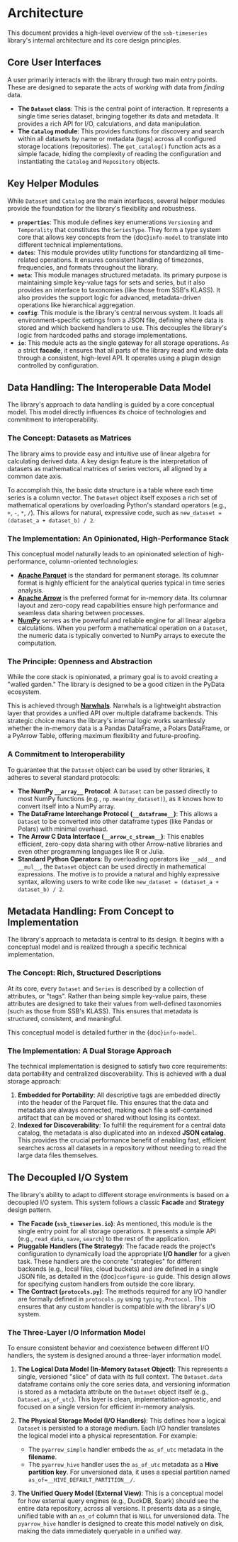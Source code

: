 # Architecture

This document provides a high-level overview of the `ssb-timeseries` library's internal architecture and its core design principles.

## Core User Interfaces

A user primarily interacts with the library through two main entry points.
These are designed to separate the acts of *working with* data from *finding* data.

-   **The `Dataset` class**: This is the central point of interaction.
    It represents a single time series dataset, bringing together its data and metadata.
    It provides a rich API for I/O, calculations, and data manipulation.
-   **The `Catalog` module**: This provides functions for discovery and search within all datasets by name or metadata (tags) across all configured storage locations (repositories).
    The `get_catalog()` function acts as a simple facade, hiding the complexity of reading the configuration and instantiating the `Catalog` and `Repository` objects.

## Key Helper Modules

While `Dataset` and `Catalog` are the main interfaces, several helper modules provide the foundation for the library's flexibility and robustness.

-   **`properties`**: This module defines key enumerations `Versioning` and `Temporality` that constitutes the `SeriesType`.
    They form a type system core that allows key concepts from the {doc}`info-model` to translate into different technical implementations.
-   **`dates`**: This module provides utility functions for standardizing all time-related operations.
    It ensures consistent handling of timezones, frequencies, and formats throughout the library.
-   **`meta`**: This module manages structured metadata.
    Its primary purpose is maintaining simple key-value tags for sets and series, but it also provides an interface to taxonomies (like those from SSB's KLASS).
    It also provides the support logic for advanced, metadata-driven operations like hierarchical aggregation.
-   **`config`**: This module is the library's central nervous system.
    It loads all environment-specific settings from a JSON file, defining where data is stored and which backend handlers to use.
    This decouples the library's logic from hardcoded paths and storage implementations.
-   **`io`**: This module acts as the single gateway for all storage operations.
    As a strict **facade**, it ensures that all parts of the library read and write data through a consistent, high-level API.
    It operates using a plugin design controlled by configuration.

## Data Handling: The Interoperable Data Model

The library's approach to data handling is guided by a core conceptual model.
This model directly influences its choice of technologies and commitment to interoperability.

### The Concept: Datasets as Matrices

The library aims to provide easy and intuitive use of linear algebra for calculating derived data.
A key design feature is the interpretation of datasets as mathematical matrices of series vectors, all aligned by a common date axis.

To accomplish this, the basic data structure is a table where each time series is a column vector.
The `Dataset` object itself exposes a rich set of mathematical operations by overloading Python's standard operators (e.g., `+`, `-`, `*`, `/`).
This allows for natural, expressive code, such as `new_dataset = (dataset_a + dataset_b) / 2`.

### The Implementation: An Opinionated, High-Performance Stack

This conceptual model naturally leads to an opinionated selection of high-performance, column-oriented technologies:

-   **[Apache Parquet](https://parquet.apache.org/)** is the standard for permanent storage.
    Its columnar format is highly efficient for the analytical queries typical in time series analysis.
-   **[Apache Arrow](https://arrow.apache.org/)** is the preferred format for in-memory data.
    Its columnar layout and zero-copy read capabilities ensure high performance and seamless data sharing between processes.
-   **[NumPy](https://numpy.org/)** serves as the powerful and reliable engine for all linear algebra calculations.
    When you perform a mathematical operation on a `Dataset`, the numeric data is typically converted to NumPy arrays to execute the computation.

### The Principle: Openness and Abstraction

While the core stack is opinionated, a primary goal is to avoid creating a "walled garden."
The library is designed to be a good citizen in the PyData ecosystem.

This is achieved through **[Narwhals](https://narwhals-dev.github.io/narwhals/)**.
Narwhals is a lightweight abstraction layer that provides a unified API over multiple dataframe backends.
This strategic choice means the library's internal logic works seamlessly whether the in-memory data is a Pandas DataFrame, a Polars DataFrame, or a PyArrow Table, offering maximum flexibility and future-proofing.

### A Commitment to Interoperability

To guarantee that the `Dataset` object can be used by other libraries, it adheres to several standard protocols:

-   **The NumPy `__array__` Protocol**: A `Dataset` can be passed directly to most NumPy functions (e.g., `np.mean(my_dataset)`), as it knows how to convert itself into a NumPy array.
-   **The DataFrame Interchange Protocol (`__dataframe__`)**: This allows a `Dataset` to be converted into other dataframe types (like Pandas or Polars) with minimal overhead.
-   **The Arrow C Data Interface (`__arrow_c_stream__`)**: This enables efficient, zero-copy data sharing with other Arrow-native libraries and even other programming languages like R or Julia.
-   **Standard Python Operators**: By overloading operators like `__add__` and `__mul__`, the `Dataset` object can be used directly in mathematical expressions.
    The motive is to provide a natural and highly expressive syntax, allowing users to write code like `new_dataset = (dataset_a + dataset_b) / 2`.

## Metadata Handling: From Concept to Implementation

The library's approach to metadata is central to its design.
It begins with a conceptual model and is realized through a specific technical implementation.

### The Concept: Rich, Structured Descriptions

At its core, every `Dataset` and `Series` is described by a collection of attributes, or "tags".
Rather than being simple key-value pairs, these attributes are designed to take their values from well-defined taxonomies (such as those from SSB's KLASS).
This ensures that metadata is structured, consistent, and meaningful.

This conceptual model is detailed further in the {doc}`info-model`.

### The Implementation: A Dual Storage Approach

The technical implementation is designed to satisfy two core requirements: data portability and centralized discoverability.
This is achieved with a dual storage approach:

1.  **Embedded for Portability**: All descriptive tags are embedded directly into the header of the Parquet file.
    This ensures that the data and metadata are always connected, making each file a self-contained artifact that can be moved or shared without losing its context.
2.  **Indexed for Discoverability**: To fulfill the requirement for a central data catalog, the metadata is also duplicated into an indexed **JSON catalog**.
    This provides the crucial performance benefit of enabling fast, efficient searches across all datasets in a repository without needing to read the large data files themselves.

## The Decoupled I/O System

The library's ability to adapt to different storage environments is based on a decoupled I/O system.
This system follows a classic **Facade** and **Strategy** design pattern.

-   **The Facade (`ssb_timeseries.io`)**: As mentioned, this module is the single entry point for all storage operations.
    It presents a simple API (e.g., `read_data`, `save`, `search`) to the rest of the application.
-   **Pluggable Handlers (The Strategy)**: The facade reads the project's configuration to dynamically load the appropriate **I/O handler** for a given task.
    These handlers are the concrete "strategies" for different backends (e.g., local files, cloud buckets) and are defined in a single JSON file, as detailed in the {doc}`configure-io` guide.
    This design allows for specifying custom handlers from outside the core library.
-   **The Contract (`protocols.py`)**: The methods required for any I/O handler are formally defined in `protocols.py` using `typing.Protocol`.
    This ensures that any custom handler is compatible with the library's I/O system.

### The Three-Layer I/O Information Model

To ensure consistent behavior and coexistence between different I/O handlers, the system is designed around a three-layer information model.

1.  **The Logical Data Model (In-Memory `Dataset` Object)**: This represents a single, versioned "slice" of data with its full context. The `Dataset.data` dataframe contains only the core series data, and versioning information is stored as a metadata attribute on the `Dataset` object itself (e.g., `Dataset.as_of_utc`). This layer is clean, implementation-agnostic, and focused on a single version for efficient in-memory analysis.

2.  **The Physical Storage Model (I/O Handlers)**: This defines how a logical `Dataset` is persisted to a storage medium. Each I/O handler translates the logical model into a physical representation. For example:
    -   The `pyarrow_simple` handler embeds the `as_of_utc` metadata in the **filename**.
    -   The `pyarrow_hive` handler uses the `as_of_utc` metadata as a **Hive partition key**. For unversioned data, it uses a special partition named `as_of=__HIVE_DEFAULT_PARTITION__/`.

3.  **The Unified Query Model (External View)**: This is a conceptual model for how external query engines (e.g., DuckDB, Spark) should see the entire data repository, across all versions. It presents data as a single, unified table with an `as_of` column that is `NULL` for unversioned data. The `pyarrow_hive` handler is designed to create this model natively on disk, making the data immediately queryable in a unified way.

